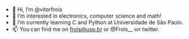 - 👋 Hi, I’m @vitorfrois
- 👀 I’m interested in electronics, computer science and math!
- 🌱 I’m currently learning C and Python at Universidade de São Paulo.
- 📫 You can find me on frois@usp.br or @Frois__ on twitter.


